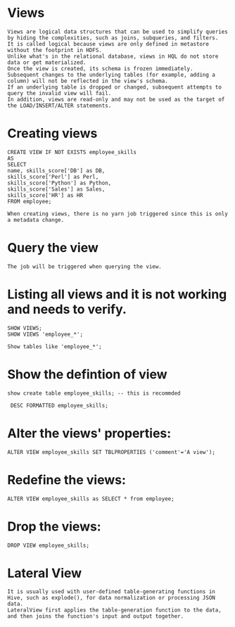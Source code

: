 
#	Views
	Views are logical data structures that can be used to simplify queries by hiding the complexities, such as joins, subqueries, and filters.
	It is called logical because views are only defined in metastore without the footprint in HDFS.
	Unlike what's in the relational database, views in HQL do not store data or get materialized.
	Once the view is created, its schema is frozen immediately.
	Subsequent changes to the underlying tables (for example, adding a column) will not be reflected in the view's schema.
	If an underlying table is dropped or changed, subsequent attempts to query the invalid view will fail.
	In addition, views are read-only and may not be used as the target of the LOAD/INSERT/ALTER statements.


  #	Creating views
  	CREATE VIEW IF NOT EXISTS employee_skills
	AS
	SELECT
	name, skills_score['DB'] as DB,
	skills_score['Perl'] as Perl,
	skills_score['Python'] as Python,
	skills_score['Sales'] as Sales,
	skills_score['HR'] as HR
	FROM employee;

	When creating views, there is no yarn job triggered since this is only a metadata change.

#	Query the view
	
	The job will be triggered when querying the view.

#	Listing all views and it is not working and needs to verify.
	SHOW VIEWS;
	SHOW VIEWS 'employee_*';
	
	Show tables like 'employee_*';

#	Show the defintion of view
	show create table employee_skills; -- this is recommded
	
	 DESC FORMATTED employee_skills;

#	Alter the views' properties:
	ALTER VIEW employee_skills SET TBLPROPERTIES ('comment'='A view');

#	Redefine the views:
	ALTER VIEW employee_skills as SELECT * from employee;

#	Drop the views:
	DROP VIEW employee_skills;

#	Lateral View
	It is usually used with user-defined table-generating functions in Hive, such as explode(), for data normalization or processing JSON data.
	LateralView first applies the table-generation function to the data, and then joins the function's input and output together.
	
